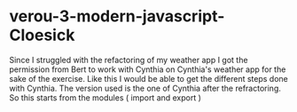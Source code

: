 # verou-3-modern-javascript-Cloesick

Since I struggled with the refactoring of my weather app I got the permission from Bert
to work with Cynthia on Cynthia's weather app for the sake of the exercise.
Like this I would be able to get the different steps done with Cynthia.
The version used is the one of Cynthia after the refractoring.
So this starts from the modules ( import and export )
